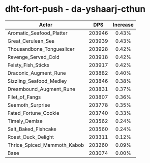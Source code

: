 # dht-fort-push - da-yshaarj-cthun
| Actor | DPS | Increase |
|---|:---:|:---:|
|Aromatic_Seafood_Platter|203946|0.43%|
|Great_Cerulean_Sea|203939|0.43%|
|Thousandbone_Tongueslicer|203928|0.42%|
|Revenge_Served_Cold|203918|0.42%|
|Feisty_Fish_Sticks|203917|0.42%|
|Draconic_Augment_Rune|203882|0.40%|
|Sizzling_Seafood_Medley|203846|0.38%|
|Dreambound_Augment_Rune|203831|0.37%|
|Filet_of_Fangs|203807|0.36%|
|Seamoth_Surprise|203778|0.35%|
|Fated_Fortune_Cookie|203740|0.33%|
|Timely_Demise|203562|0.24%|
|Salt_Baked_Fishcake|203560|0.24%|
|Roast_Duck_Delight|203311|0.12%|
|Thrice_Spiced_Mammoth_Kabob|203260|0.09%|
|Base|203074|0.00%|
